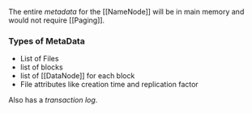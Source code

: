 The entire *metadata* for the [[NameNode]] will be in main memory and would not require [[Paging]].

### Types of MetaData
- List of Files 
- list of blocks 
- list of [[DataNode]] for each block
- File attributes like creation time and replication factor

Also has a *transaction log*.
